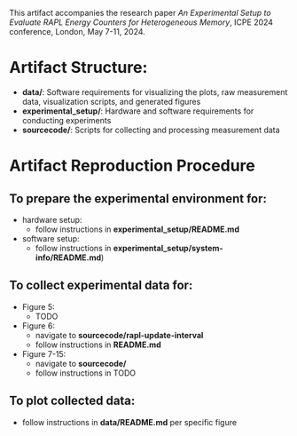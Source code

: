 This artifact accompanies the research paper *An Experimental Setup to Evaluate RAPL Energy Counters for Heterogeneous Memory*, ICPE 2024 conference, London, May 7-11, 2024.

# Artifact Structure:
- **data/**: Software requirements for visualizing the plots, raw measurement data, visualization scripts, and generated figures
- **experimental_setup/**: Hardware and software requirements for conducting experiments
- **sourcecode/**: Scripts for collecting and processing measurement data


# Artifact Reproduction Procedure
## To prepare the experimental environment for:
- hardware setup:
    - follow instructions in **experimental_setup/README.md**
- software setup:
    - follow instructions in **experimental_setup/system-info/README.md**)

## To collect experimental data for:
- Figure 5:
    - TODO
- Figure 6:
    - navigate to **sourcecode/rapl-update-interval**
    - follow instructions in **README.md**
- Figure 7-15:
    - navigate to **sourcecode/**
    - follow instructions in TODO

## To plot collected data:
- follow instructions in **data/README.md** per specific figure
